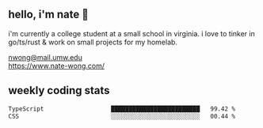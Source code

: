 ## hello, i'm nate 👋
i'm currently a college student at a small school in virginia. i love to tinker in go/ts/rust & work on small projects for my homelab.

nwong@mail.umw.edu <br/>
https://www.nate-wong.com/

## weekly coding stats
<!--START_SECTION:waka-->

```txt
TypeScript                   █████████████████████████   99.42 %
CSS                          ░░░░░░░░░░░░░░░░░░░░░░░░░   00.44 %
```

<!--END_SECTION:waka-->
